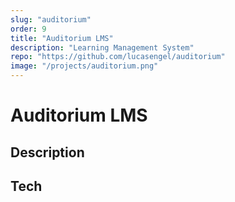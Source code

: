```yaml
---
slug: "auditorium"
order: 9
title: "Auditorium LMS"
description: "Learning Management System"
repo: "https://github.com/lucasengel/auditorium"
image: "/projects/auditorium.png"
---
```


# Auditorium LMS

## Description

## Tech
